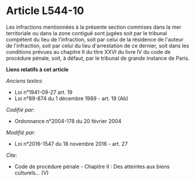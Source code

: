 # Article L544-10

Les infractions mentionnées à la présente section commises dans la mer territoriale ou dans la zone contiguë sont jugées soit
par le tribunal compétent du lieu de l'infraction, soit par celui de la résidence de l'auteur de l'infraction, soit par celui
du lieu d'arrestation de ce dernier, soit dans les conditions prévues au chapitre II du titre XXVI du livre IV du code de
procédure pénale, soit, à défaut, par le tribunal de grande instance de Paris.

**Liens relatifs à cet article**

_Anciens textes_:

  - Loi n°1941-09-27 art. 19
  - Loi n°89-874 du 1 décembre 1989 - art. 19 (Ab)

_Codifié par_:

  - Ordonnance n°2004-178 du 20 février 2004

_Modifié par_:

  - Loi n°2016-1547 du 18 novembre 2016 - art. 27

_Cite_:

  - Code de procédure pénale -  Chapitre II : Des atteintes aux biens culturels... (V)
